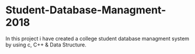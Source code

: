 # Student-Database-Managment-2018
In this project i have created a college student database managment system by using c, C++ &amp; Data Structure.
